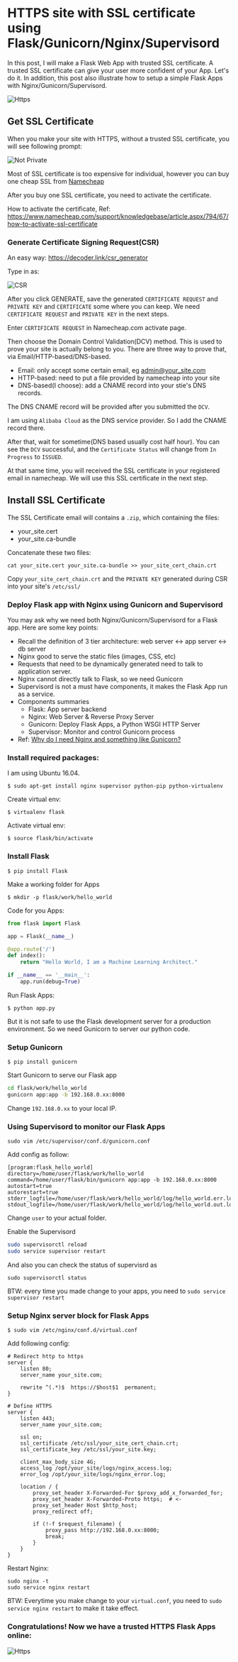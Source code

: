 # HTTPS site with SSL certificate using Flask/Gunicorn/Nginx/Supervisord

[//]: # (Image References)
[img1]: ./images/https_ssl_certificate_flask_nginx_gunicorn_supervisor/your_connection_is_not_private.png
[img2]: ./images/https_ssl_certificate_flask_nginx_gunicorn_supervisor/CSR.png
[img3]: ./images/https_ssl_certificate_flask_nginx_gunicorn_supervisor/https.png

In this post, I will make a Flask Web App with trusted SSL certificate. A trusted SSL certificate can give your user more confident of your App. Let's do it. In addition, this post also illustrate how to setup a simple Flask Apps with Nginx/Gunicorn/Supervisord.

![Https][img3]

## Get SSL Certificate

When you make your site with HTTPS, without a trusted SSL certificate, you will see following prompt:

![Not Private][img1]

Most of SSL certificate is too expensive for individual, however you can buy one cheap SSL from [Namecheap](www.namecheap.com)

After you buy one SSL certificate, you need to activate the certificate.

How to activate the certificate, Ref: https://www.namecheap.com/support/knowledgebase/article.aspx/794/67/how-to-activate-ssl-certificate

### Generate Certificate Signing Request(CSR)

An easy way: https://decoder.link/csr_generator

Type in as:

![CSR][img2]

After you click GENERATE, save the generated `CERTIFICATE REQUEST` and `PRIVATE KEY` and `CERTIFICATE` some where you can keep. We need `CERTIFICATE REQUEST` and `PRIVATE KEY` in the next steps.

Enter `CERTIFICATE REQUEST` in Namecheap.com activate page.

Then choose the Domain Control Validation(DCV) method. This is used to prove your site is actually belong to you. There are three way to prove that, via Email/HTTP-based/DNS-based.
* Email: only accept some certain email, eg admin@your_site.com
* HTTP-based: need to put a file provided by namecheap into your site
* DNS-based(I choose): add a CNAME record into your stie's DNS records.

The DNS CNAME record will be provided after you submitted the `DCV`.

I am using `Alibaba Cloud` as the DNS service provider. So I add the CNAME record there.

After that, wait for sometime(DNS based usually cost half hour). You can see the `DCV` successful, and the `Certificate Status` will change from `In Progress` to `ISSUED`.

At that same time, you will received the SSL certificate in your registered email in namecheap. We will use this SSL certificate in the next step.

## Install SSL Certificate

The SSL Certificate email will contains a `.zip`, which containing the files:

* your_site.cert
* your_site.ca-bundle

Concatenate these two files:

`cat your_site.cert your_site.ca-bundle >> your_site_cert_chain.crt`

Copy `your_site_cert_chain.crt` and the `PRIVATE KEY` generated during CSR into your site's `/etc/ssl/`

### Deploy Flask app with Nginx using Gunicorn and Supervisord

You may ask why we need both Nginx/Gunicorn/Supervisord for a Flask app. Here are some key points:
* Recall the definition of 3 tier architecture: web server <-> app server <-> db server
* Nginx good to serve the static files (images, CSS, etc)
* Requests that need to be dynamically generated need to talk to application server.
* Nginx cannot directly talk to Flask, so we need Gunicorn
* Supervisord is not a must have components, it makes the Flask App run as a service.
* Components summaries
  * Flask: App server backend
  * Nginx: Web Server & Reverse Proxy Server
  * Gunicorn: Deploy Flask Apps, a Python WSGI HTTP Server
  * Supervisor: Monitor and control Gunicorn process
* Ref: [Why do I need Nginx and something like Gunicorn?](https://serverfault.com/questions/331256/why-do-i-need-nginx-and-something-like-gunicorn)

### Install required packages:

I am using Ubuntu 16.04.

`$ sudo apt-get install nginx supervisor python-pip python-virtualenv`

Create virtual env:

`$ virtualenv flask`

Activate virtual env:

`$ source flask/bin/activate`

### Install Flask

`$ pip install Flask`

Make a working folder for Apps

`$ mkdir -p flask/work/hello_world`

Code for you Apps:

```python
from flask import Flask

app = Flask(__name__)

@app.route('/')
def index():
    return "Hello World, I am a Machine Learning Architect."

if __name__ == '__main__':
    app.run(debug=True)
```


Run Flask Apps:

`$ python app.py`

But it is not safe to use the Flask development server for a production environment. So we need Gunicorn to server our python code.

### Setup Gunicorn

`$ pip install gunicorn`

Start Gunicorn to serve our Flask app

``` bash
cd flask/work/hello_world
gunicorn app:app -b 192.168.0.xx:8000
```

Change `192.168.0.xx` to your local IP.

### Using Supervisord to monitor our Flask Apps

`sudo vim /etc/supervisor/conf.d/gunicorn.conf`

Add config as follow:

```
[program:flask_hello_world]
directory=/home/user/flask/work/hello_world
command=/home/user/flask/bin/gunicorn app:app -b 192.168.0.xx:8000
autostart=true
autorestart=true
stderr_logfile=/home/user/flask/work/hello_world/log/hello_world.err.log
stdout_logfile=/home/user/flask/work/hello_world/log/hello_world.out.log
```

Change `user` to your actual folder.

Enable the Supervisord

``` bash
sudo supervisorctl reload
sudo service supervisor restart
```

And also you can check the status of supervisrd as

`sudo supervisorctl status`

BTW: every time you made change to your apps, you need to `sudo service supervisor restart`

### Setup Nginx server block for Flask Apps

`$ sudo vim /etc/nginx/conf.d/virtual.conf`

Add following config:

```
# Redirect http to https
server {
    listen 80;
    server_name your_site.com;

    rewrite ^(.*)$  https://$host$1  permanent;
}

# Define HTTPS
server {
    listen 443;
    server_name your_site.com;

    ssl on;
    ssl_certificate /etc/ssl/your_site_cert_chain.crt;
    ssl_certificate_key /etc/ssl/your_site.key;

    client_max_body_size 4G;
    access_log /opt/your_site/logs/nginx_access.log;
    error_log /opt/your_site/logs/nginx_error.log;

    location / {
        proxy_set_header X-Forwarded-For $proxy_add_x_forwarded_for;
        proxy_set_header X-Forwarded-Proto https;  # <-
        proxy_set_header Host $http_host;
        proxy_redirect off;

        if (!-f $request_filename) {
            proxy_pass http://192.168.0.xx:8000;
            break;
        }
    }
}
```

Restart Nginx:

```
sudo nginx -t
sudo service nginx restart
```

BTW: Everytime you make change to your `virtual.conf`, you need to `sudo service nginx restart` to make it take effect.

### Congratulations! Now we have a trusted HTTPS Flask Apps online:

![Https][img3]

